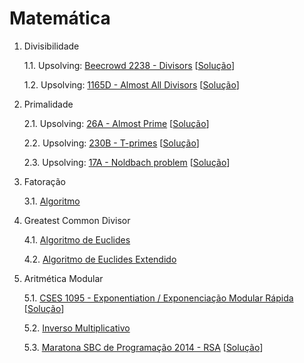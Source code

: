 # Matemática

1. Divisibilidade

   1.1. Upsolving: [Beecrowd 2238 - Divisors](https://judge.beecrowd.com/en/problems/view/2238) [[Solução](upsolving/beecrowd_2238.cpp)]

   1.2. Upsolving: [1165D - Almost All Divisors](https://codeforces.com/contest/1165/problem/D) [[Solução](upsolving/cf_1165d_almost_divisors.cpp)]

2. Primalidade

   2.1. Upsolving: [26A - Almost Prime](https://codeforces.com/contest/26/problem/A) [[Solução](upsolving/cf_26a_almost_prime.cpp)]
   
   2.2. Upsolving: [230B - T-primes](https://codeforces.com/contest/230/problem/B) [[Solução](upsolving/cf_230b_tprimes.cpp)]

   2.3. Upsolving: [17A - Noldbach problem](https://codeforces.com/contest/17/problem/A) [[Solução](upsolving/cf_17a_noldbach_problem.cpp)]

3. Fatoração

   3.1. [Algoritmo](general/fatoracao.cpp)

4. Greatest Common Divisor

   4.1. [Algoritmo de Euclides](general/gcd.cpp)

   4.2. [Algoritmo de Euclides Extendido](general/gcd_extended.cpp)
   
5. Aritmética Modular

   5.1. [CSES 1095 - Exponentiation / Exponenciação Modular Rápida](https://cses.fi/problemset/task/1095) [[Solução](general/fast_mod_exp.cpp)]

   5.2. [Inverso Multiplicativo](general/inv_mult.cpp)

   5.3. [Maratona SBC de Programação 2014 - RSA](maratona_sbc_2014_rsa.pdf) [[Solução](upsolving/beecrowd_1716.cpp)]
